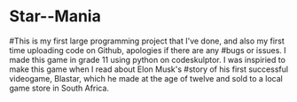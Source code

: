 # Star--Mania
#This is my first large programming project that I've done, and also my first time uploading code on Github, apologies if there are any 
#bugs or issues. I made this game in grade 11 using python on codeskulptor. I was inspiried to make this game when I read about Elon Musk's
#story of his first successful videogame, Blastar, which he made at the age of twelve and sold to a local game store in South Africa. 
